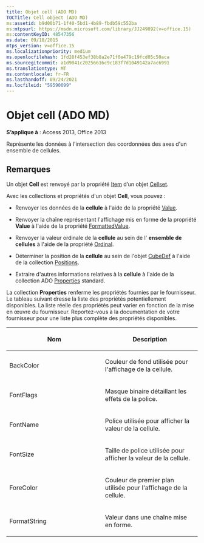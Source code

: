 ```yaml
---
title: Objet cell (ADO MD)
TOCTitle: Cell object (ADO MD)
ms:assetid: b9d00b71-1f40-5bd1-4b89-fbdb59c552ba
ms:mtpsurl: https://msdn.microsoft.com/library/JJ249892(v=office.15)
ms:contentKeyID: 48547356
ms.date: 09/18/2015
mtps_version: v=office.15
ms.localizationpriority: medium
ms.openlocfilehash: 1fd28f453ef38b8a2e71f0e479c19fcd05c50aca
ms.sourcegitcommit: a1d9041c20256616c9c183f7d1049142a7ac6991
ms.translationtype: MT
ms.contentlocale: fr-FR
ms.lasthandoff: 09/24/2021
ms.locfileid: "59590099"
---
```

# <a name="cell-object-ado-md"></a>Objet cell (ADO MD)


**S’applique à** : Access 2013, Office 2013

Représente les données à l'intersection des coordonnées des axes d'un ensemble de cellules.

## <a name="remarks"></a>Remarques

Un objet **Cell** est renvoyé par la propriété [Item](item-property-ado-md-cellset.md) d’un objet [Cellset](cellset-object-ado-md.md).

Avec les collections et propriétés d'un objet **Cell**, vous pouvez :

- Renvoyer les données de la **cellule** à l'aide de la propriété [Value](value-property-ado-md.md).

- Renvoyer la chaîne représentant l'affichage mis en forme de la propriété **Value** à l'aide de la propriété [FormattedValue](formattedvalue-property-ado-md.md).

- Renvoyer la valeur ordinale de la **cellule** au sein de l' **ensemble de cellules** à l'aide de la propriété [Ordinal](ordinal-property-ado-md-cell.md).

- Déterminer la position de la **cellule** au sein de l'objet [CubeDef](cubedef-object-ado-md.md) à l'aide de la collection [Positions](positions-collection-ado-md.md).

- Extraire d'autres informations relatives à la **cellule** à l'aide de la collection ADO [Properties](properties-collection-ado.md) standard.

La collection **Properties** renferme les propriétés fournies par le fournisseur. Le tableau suivant dresse la liste des propriétés potentiellement disponibles. La liste réelle des propriétés peut varier en fonction de la mise en œuvre du fournisseur. Reportez-vous à la documentation de votre fournisseur pour une liste plus complète des propriétés disponibles.

<table>
<colgroup>
<col style="width: 50%" />
<col style="width: 50%" />
</colgroup>
<thead>
<tr class="header">
<th><p>Nom</p></th>
<th><p>Description</p></th>
</tr>
</thead>
<tbody>
<tr class="odd">
<td><p>BackColor</p></td>
<td><p>Couleur de fond utilisée pour l'affichage de la cellule.</p></td>
</tr>
<tr class="even">
<td><p>FontFlags</p></td>
<td><p>Masque binaire détaillant les effets de la police.</p></td>
</tr>
<tr class="odd">
<td><p>FontName</p></td>
<td><p>Police utilisée pour afficher la valeur de la cellule.</p></td>
</tr>
<tr class="even">
<td><p>FontSize</p></td>
<td><p>Taille de police utilisée pour afficher la valeur de la cellule.</p></td>
</tr>
<tr class="odd">
<td><p>ForeColor</p></td>
<td><p>Couleur de premier plan utilisée pour l'affichage de la cellule.</p></td>
</tr>
<tr class="even">
<td><p>FormatString</p></td>
<td><p>Valeur dans une chaîne mise en forme.</p></td>
</tr>
</tbody>
</table>


